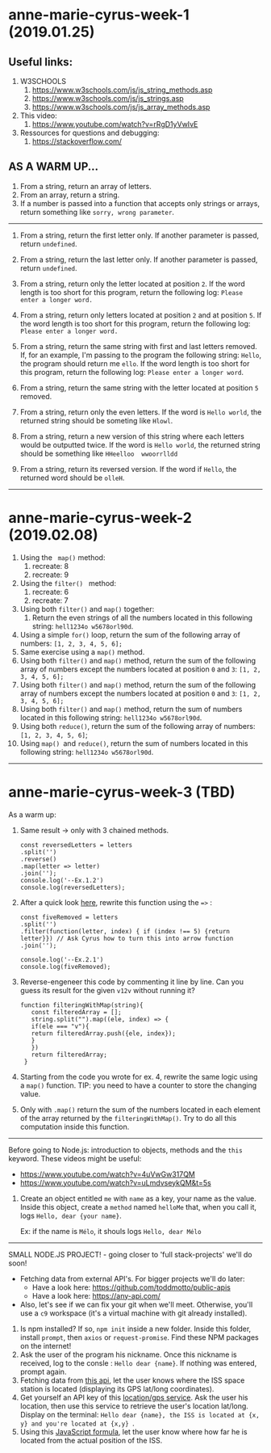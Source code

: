# anne-marie-cyrus-week-1 (2019.01.25)

## Useful links:

1. W3SCHOOLS
   1. https://www.w3schools.com/js/js_string_methods.asp
   2. https://www.w3schools.com/js/js_strings.asp
   3. https://www.w3schools.com/js/js_array_methods.asp
2. This video:
   1. https://www.youtube.com/watch?v=rRgD1yVwIvE
3. Ressources for questions and debugging:
   1. https://stackoverflow.com/

## AS A WARM UP...

1. From a string, return an array of letters. 
2. From an array, return a string.
3. If a number is passed into a function that accepts only strings or arrays, return something like `sorry, wrong parameter`.

------



1. From a string, return the first letter only. If another parameter is passed, return `undefined`. 

2. From a string, return the last letter only. If another parameter is passed, return `undefined`. 

3. From a string, return only the letter located at position `2`. If the word length is too short for this program, return the following log: `Please enter a longer word.`

4. From a string, return only letters located at position `2` and at position `5`.  If the word length is too short for this program, return the following log: `Please enter a longer word.`

5. From a string, return the same string with first and last letters removed. If, for an example, I'm passing to the program the following string: `Hello`, the program should return me `ello`.   If the word length is too short for this program, return the following log: `Please enter a longer word`. 

6. From a string, return the same string with the letter located at position `5` removed.

7. From a string, return only the even letters. If the word is `Hello world`, the returned string should be someting like `Hlowl`. 

8. From a string, return a new version of this string where each letters would be outputted twice. If the word is `Hello world`, the returned string should be something like `HHeelloo  wwoorrlldd`

9. From a string, return its reversed version. If the word if `Hello`, the returned word should be `olleH`.

------

# anne-marie-cyrus-week-2 (2019.02.08)

1. Using the ` map()` method:
   1. recreate: 8
   2. recreate: 9
2. Using the `filter() ` method:
   1. recreate: 6
   2. recreate: 7 
3. Using both `filter()` and `map()` together:
   1. Return the even strings of all the numbers located in this following string: `hell1234o w5678orl90d`. 
4. Using a simple `for()` loop, return the sum of the following array of numbers: `[1, 2, 3, 4, 5, 6];`
5. Same exercise using a `map()` method.
6. Using both `filter()` and `map()` method,  return the sum of the following array of numbers except the numbers located at position `0` and `3`: `[1, 2, 3, 4, 5, 6];`
7. Using both `filter()` and `map()` method,  return the sum of the following array of numbers except the numbers located at position `0` and `3`: `[1, 2, 3, 4, 5, 6];`
8. Using both `filter()` and `map()` method,  return the sum of numbers located in this following string: `hell1234o w5678orl90d`. 
9. Using both `reduce()`,  return the sum of the following array of numbers: `[1, 2, 3, 4, 5, 6]`;
10. Using `map() `and `reduce()`,  return the sum of numbers located in this following string: `hell1234o w5678orl90d`. 

------

# anne-marie-cyrus-week-3 (TBD)

As a warm up:

1. Same result -> only with 3 chained methods.

   ```
   const reversedLetters = letters
   .split('')
   .reverse()
   .map(letter => letter)
   .join('');
   console.log('--Ex.1.2')
   console.log(reversedLetters);
   ```

2. After a quick look [here](https://developer.mozilla.org/fr/docs/Web/JavaScript/Reference/Fonctions/Fonctions_fl%C3%A9ch%C3%A9es), rewrite this function using the `=>` :

   ```
   const fiveRemoved = letters
   .split('')
   .filter(function(letter, index) { if (index !== 5) {return letter}}) // Ask Cyrus how to turn this into arrow function
   .join('');
   
   console.log('--Ex.2.1')
   console.log(fiveRemoved);
   ```

3. Reverse-engeneer this code by commenting it line by line. Can you guess its result for the given `v12v` without running it?

   ```
   function filteringWithMap(string){
      const filteredArray = [];
      string.split("").map((ele, index) => {
      if(ele === "v"){
      return filteredArray.push({ele, index});
      }
      })
      return filteredArray;
    }
   ```

4. Starting from the code you wrote for ex. 4,  rewrite the same logic using a `map()` function. TIP: you need to have a counter to store the changing value.

5. Only with `.map()` return the sum of the numbers located in each element of the array returned by the `filteringWithMap()`.  Try to do all this computation inside this function. 

------

Before going to Node.js: introduction to objects, methods and the `this` keyword. These videos might be useful:

- https://www.youtube.com/watch?v=4uVwGw317QM
- https://www.youtube.com/watch?v=uLmdvseykQM&t=5s

1. Create an object entitled `me` with `name` as a key, your name as the value. Inside this object, create a `method`  named `helloMe`  that, when you call it, logs `Hello, dear {your name}`.  

   Ex: if the name is `Mélo`, it shouls logs `Hello, dear Mélo`

------

SMALL NODE.JS PROJECT! - going closer to 'full stack-projects' we'll do soon!

- Fetching data from external API's. For bigger projects we'll do later:
  - Have a look here: https://github.com/toddmotto/public-apis
  - Have a look here: https://any-api.com/
- Also, let's see if we can fix your git when we'll meet. Otherwise, you'll use a `c9` workspace (it's a virtual machine with git already installed).

1. Is npm installed? If so, `npm init` inside a new folder. Inside this folder, install `prompt`, then `axios` or `request-promise`. Find these NPM packages on the internet!
2. Ask the user of the program his nickname. Once this nickname is received, log to the consle : `Hello dear {name}`.  If nothing was entered, prompt again.
3. Fetching data from [this api](http://open-notify.org/Open-Notify-API/ISS-Location-Now/), let the user knows where the ISS space station is located (displaying its GPS lat/long coordinates).
4. Get yourself an API key of this [location/gps service](https://opencagedata.com). Ask the user his location, then use this service to retrieve the user's location lat/long. Display on the terminal: `Hello dear {name}, the ISS is located at {x, y} and you're located at {x,y} `.
5. Using this [JavaScript formula](https://www.movable-type.co.uk/scripts/latlong.html), let the user know where how far he is located from the actual position of the ISS.
